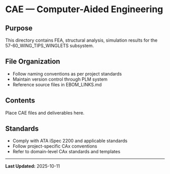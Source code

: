 # CAE — Computer-Aided Engineering

## Purpose

This directory contains FEA, structural analysis, simulation results for the 57-60_WING_TIPS_WINGLETS subsystem.

## File Organization

- Follow naming conventions as per project standards
- Maintain version control through PLM system
- Reference source files in EBOM_LINKS.md

## Contents

Place CAE files and deliverables here.

## Standards

- Comply with ATA iSpec 2200 and applicable standards
- Follow project-specific CAx conventions
- Refer to domain-level CAx standards and templates

---

**Last Updated:** 2025-10-11

